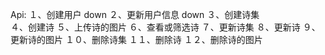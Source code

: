 Api:
    １、创建用户      down
    ２、更新用户信息   down 
    ３、创建诗集      
    ４、创建诗
    ５、上传诗的图片
    ６、查看或筛选诗
    ７、更新诗集
    ８、更新诗
    ９、更新诗的图片
    １０、删除诗集
    １１、删除诗
    １２、删除诗的图片


